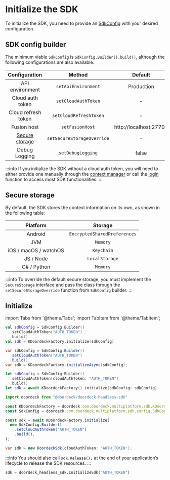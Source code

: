 # Initialize the SDK

To initialize the SDK, you need to provide an [SdkConfig](#sdk-config-builder) with your desired configuration.

## SDK config builder

The minimum viable `SdkConfig` is `SdkConfig.Builder().build()`, although the following configurations are also available:

|           Configuration           |           Method            |        Default         |
|:---------------------------------:|:---------------------------:|:----------------------:|
|          API environment          |     `setApiEnvironment`     |       Production       |
|         Cloud auth token          |     `setCloudAuthToken`     |           -            |
|        Cloud refresh token        |   `setCloudRefreshToken`    |           -            |
|            Fusion host            |       `setFusionHost`       | http://localhost:27700 |
| [Secure storage](#secure-storage) | `setSecureStorageOverride`  |           -            |
|           Debug Logging           |      `setDebugLogging`      |         false          |

:::info
If you initialize the SDK without a cloud auth token, you will need to either provide one manually through the [context manager](context-manager.md#set-cloud-auth-token) or call the [login](accountless.md#login) function to access most SDK functionalities.
:::

## Secure storage

By default, the SDK stores the context information on its own, as shown in the following table:

|       Platform        |            Storage             |
|:---------------------:|:------------------------------:|
|        Android        |  `EncryptedSharedPreferences`  |
|          JVM          |            `Memory`            |
| iOS / macOS / watchOS |           `Keychain`           |
|       JS / Node       |         `LocalStorage`         |
|      C# / Python      |            `Memory`            |

:::info
To override the default secure storage, you must implement the `SecureStorage` interface and pass the class through the `setSecureStorageOverride` function from `SdkConfig` builder.
:::

## Initialize

import Tabs from '@theme/Tabs';
import TabItem from '@theme/TabItem';

<Tabs>
<TabItem value="kotlin" label="Kotlin">

```kotlin showLineNumbers
val sdkConfig = SdkConfig.Builder()
  .setCloudAuthToken("AUTH_TOKEN")
  .build()
val sdk = KDoordeckFactory.initialize(sdkConfig)
```

</TabItem>
<TabItem value="java" label="Java">

```java showLineNumbers
var sdkConfig = SdkConfig.Builder()
  .setCloudAuthToken("AUTH_TOKEN")
  .build(); 
var sdk = KDoordeckFactory.initializeAsync(sdkConfig);
```

</TabItem>
<TabItem value="swift" label="Swift">

```swift showLineNumbers
let sdkConfig = SdkConfig.Builder()
  .setCloudAuthToken(cloudAuthToken: "AUTH_TOKEN")
  .build()
let sdk = await KDoordeckFactory().initialize(sdkConfig: sdkConfig)
```

</TabItem>
<TabItem value="js" label="JavaScript">

```javascript showLineNumbers
import doordeck from "@doordeck/doordeck-headless-sdk"

const KDoordeckFactory = doordeck.com.doordeck.multiplatform.sdk.KDoordeckFactory;
const SdkConfig = doordeck.com.doordeck.multiplatform.sdk.config.SdkConfig;

const sdk = await KDoordeckFactory.initialize(
  new SdkConfig.Builder()
    .setCloudAuthToken("AUTH_TOKEN")
    .build(),
);
```

</TabItem>
<TabItem value="csharp" label="C#">

```csharp showLineNumbers
var sdk = new DoordeckSdk(cloudAuthToken: "AUTH_TOKEN");
```

:::info
You should also call `sdk.Release();` at the end of your application’s lifecycle to release the SDK resources.
:::

</TabItem>
<TabItem value="python" label="Python">

```python showLineNumbers
sdk = doordeck_headless_sdk.InitializeSdk("AUTH_TOKEN")
```

</TabItem>
</Tabs>

